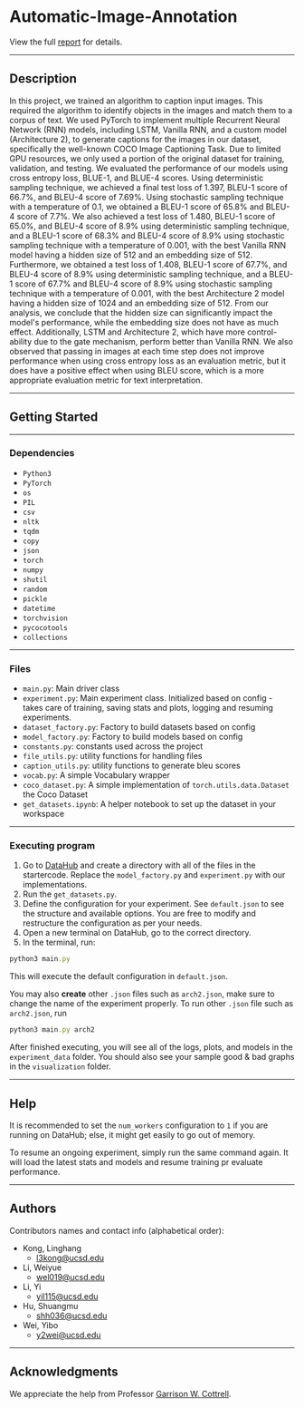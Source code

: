 # Automatic-Image-Annotation

View the full [report](https://github.com/weiyueli7/Automatic-Image-Annotation/blob/main/report.pdf) for details.

---

## Description

In this project, we trained an algorithm to caption input images. This required the algorithm to identify objects in the images and match them to a corpus of text. We used PyTorch to implement multiple Recurrent Neural Network (RNN) models, including LSTM, Vanilla RNN, and a custom model (Architecture 2), to generate captions for the images in our dataset, specifically the well-known COCO Image Captioning Task. Due to limited GPU resources, we only used a portion of the original dataset for training, validation, and testing. We evaluated the performance of our models using cross entropy loss, BLUE-1, and BLUE-4 scores. Using deterministic sampling technique, we achieved a final test loss of 1.397, BLEU-1 score of 66.7%, and BLEU-4 score of 7.69%. Using stochastic sampling technique with a temperature of 0.1, we obtained a BLEU-1 score of 65.8% and BLEU-4 score of 7.7%. We also achieved a test loss of 1.480, BLEU-1 score of 65.0%, and BLEU-4 score of 8.9% using deterministic sampling technique, and a BLEU-1 score of 68.3% and BLEU-4 score of 8.9% using stochastic sampling technique with a temperature of 0.001, with the best Vanilla RNN model having a hidden size of 512 and an embedding size of 512. Furthermore, we obtained a test loss of 1.408, BLEU-1 score of 67.7%, and BLEU-4 score of 8.9% using deterministic sampling technique, and a BLEU-1 score of 67.7% and BLEU-4 score of 8.9% using stochastic sampling technique with a temperature of 0.001, with the best Architecture 2 model having a hidden size of 1024 and an embedding size of 512. From our analysis, we conclude that the hidden size can significantly impact the model's performance, while the embedding size does not have as much effect. Additionally, LSTM and Architecture 2, which have more control-ability due to the gate mechanism, perform better than Vanilla RNN. We also observed that passing in images at each time step does not improve performance when using cross entropy loss as an evaluation metric, but it does have a positive effect when using BLEU score, which is a more appropriate evaluation metric for text interpretation.

---
## Getting Started
---
### Dependencies

* `Python3`
* `PyTorch`
* `os`
* `PIL`
* `csv`
* `nltk`
* `tqdm`
* `copy`
* `json`
* `torch`
* `numpy`
* `shutil`
* `random`
* `pickle`
* `datetime`
* `torchvision`
* `pycocotools`
* `collections`

---

### Files
- `main.py`: Main driver class
- `experiment.py`: Main experiment class. Initialized based on config - takes care of training, saving stats and plots, logging and resuming experiments.
- `dataset_factory.py`: Factory to build datasets based on config
- `model_factory.py`: Factory to build models based on config
- `constants.py`: constants used across the project
- `file_utils.py`: utility functions for handling files 
- `caption_utils.py`: utility functions to generate bleu scores
- `vocab.py`: A simple Vocabulary wrapper
- `coco_dataset.py`: A simple implementation of `torch.utils.data.Dataset` the Coco Dataset
- `get_datasets.ipynb`: A helper notebook to set up the dataset in your workspace

---

### Executing program

1) Go to [DataHub](https://datahub.ucsd.edu/) and create a directory with all of the files in the startercode. Replace the `model_factory.py` and `experiment.py` with our implementations.
2) Run the `get_datasets.py`.
3) Define the configuration for your experiment. See `default.json` to see the structure and available options. You are free to modify and restructure the configuration as per your needs.
4) Open a new terminal on DataHub, go to the correct directory.
5) In the terminal, run:
```ruby
python3 main.py
```
This will execute the default configuration in `default.json`.

You may also **create** other `.json` files such as `arch2.json`, make sure to change the name of the experiment properly. To run other `.json` file such as `arch2.json`, run

```ruby
python3 main.py arch2
```

After finished executing, you will see all of the logs, plots, and models in the `experiment_data` folder. You should also see your sample good & bad graphs in the `visualization` folder.


---

## Help

It is recommended to set the `num_workers` configuration to `1` if you are running on DataHub; else, it might get easily to go out of memory.

To resume an ongoing experiment, simply run the same command again. It will load the latest stats and models and resume training pr evaluate performance.

---

## Authors

Contributors names and contact info (alphabetical order):

* Kong, Linghang
    * l3kong@ucsd.edu
* Li, Weiyue
    * wel019@ucsd.edu
* Li, Yi
    * yil115@ucsd.edu
* Hu, Shuangmu
    * shh036@ucsd.edu
* Wei, Yibo
    * y2wei@ucsd.edu

---

## Acknowledgments

We appreciate the help from Professor [Garrison W. Cottrell](https://cseweb.ucsd.edu/~gary/).